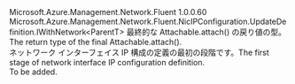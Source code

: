 <Type Name="IBlank&lt;ParentT&gt;" FullName="Microsoft.Azure.Management.Network.Fluent.NicIPConfiguration.UpdateDefinition.IBlank&lt;ParentT&gt;">
  <TypeSignature Language="C#" Value="public interface IBlank&lt;ParentT&gt; : Microsoft.Azure.Management.Network.Fluent.NicIPConfiguration.UpdateDefinition.IWithNetwork&lt;ParentT&gt;" />
  <TypeSignature Language="ILAsm" Value=".class public interface auto ansi abstract IBlank`1&lt;ParentT&gt; implements class Microsoft.Azure.Management.Network.Fluent.NicIPConfiguration.UpdateDefinition.IWithNetwork`1&lt;!ParentT&gt;" />
  <TypeSignature Language="DocId" Value="T:Microsoft.Azure.Management.Network.Fluent.NicIPConfiguration.UpdateDefinition.IBlank`1" />
  <TypeSignature Language="VB.NET" Value="Public Interface IBlank(Of ParentT)&#xA;Implements IWithNetwork(Of ParentT)" />
  <TypeSignature Language="F#" Value="type IBlank&lt;'ParentT&gt; = interface&#xA;    interface IWithNetwork&lt;'ParentT&gt;" />
  <AssemblyInfo>
    <AssemblyName>Microsoft.Azure.Management.Network.Fluent</AssemblyName>
    <AssemblyVersion>1.0.0.60</AssemblyVersion>
  </AssemblyInfo>
  <TypeParameters>
    <TypeParameter Name="ParentT" />
  </TypeParameters>
  <Interfaces>
    <Interface>
      <InterfaceName>Microsoft.Azure.Management.Network.Fluent.NicIPConfiguration.UpdateDefinition.IWithNetwork&lt;ParentT&gt;</InterfaceName>
    </Interface>
  </Interfaces>
  <Docs>
    <typeparam name="ParentT"><span data-ttu-id="52131-101">最終的な Attachable.attach() の戻り値の型。</span><span class="sxs-lookup"><span data-stu-id="52131-101">The return type of the final  Attachable.attach().</span></span></typeparam>
    <summary>
            <span data-ttu-id="52131-102">ネットワーク インターフェイス IP 構成の定義の最初の段階です。</span><span class="sxs-lookup"><span data-stu-id="52131-102">The first stage of network interface IP configuration definition.</span></span>
            </summary>
    <remarks>To be added.</remarks>
  </Docs>
  <Members />
</Type>